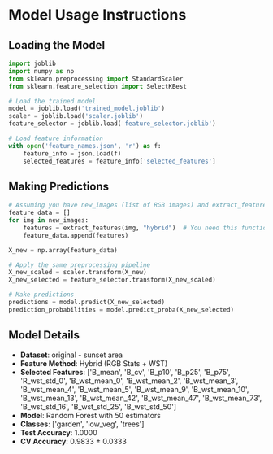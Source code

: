 # Model Usage Instructions

## Loading the Model
```python
import joblib
import numpy as np
from sklearn.preprocessing import StandardScaler
from sklearn.feature_selection import SelectKBest

# Load the trained model
model = joblib.load('trained_model.joblib')
scaler = joblib.load('scaler.joblib')
feature_selector = joblib.load('feature_selector.joblib')

# Load feature information
with open('feature_names.json', 'r') as f:
    feature_info = json.load(f)
    selected_features = feature_info['selected_features']
```

## Making Predictions
```python
# Assuming you have new_images (list of RGB images) and extract_features function
feature_data = []
for img in new_images:
    features = extract_features(img, "hybrid")  # You need this function
    feature_data.append(features)

X_new = np.array(feature_data)

# Apply the same preprocessing pipeline
X_new_scaled = scaler.transform(X_new)
X_new_selected = feature_selector.transform(X_new_scaled)

# Make predictions
predictions = model.predict(X_new_selected)
prediction_probabilities = model.predict_proba(X_new_selected)
```

## Model Details
- **Dataset**: original - sunset area
- **Feature Method**: Hybrid (RGB Stats + WST)
- **Selected Features**: ['B_mean', 'B_cv', 'B_p10', 'B_p25', 'B_p75', 'R_wst_std_0', 'B_wst_mean_0', 'B_wst_mean_2', 'B_wst_mean_3', 'B_wst_mean_4', 'B_wst_mean_5', 'B_wst_mean_9', 'B_wst_mean_10', 'B_wst_mean_13', 'B_wst_mean_42', 'B_wst_mean_47', 'B_wst_mean_73', 'B_wst_std_16', 'B_wst_std_25', 'B_wst_std_50']
- **Model**: Random Forest with 50 estimators
- **Classes**: ['garden', 'low_veg', 'trees']
- **Test Accuracy**: 1.0000
- **CV Accuracy**: 0.9833 ± 0.0333
